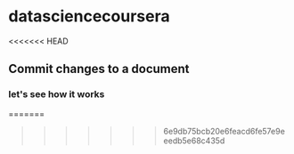 # datasciencecoursera
<<<<<<< HEAD
## Commit changes to a document
### let's see how it works
=======
>>>>>>> 6e9db75bcb20e6feacd6fe57e9eeedb5e68c435d

